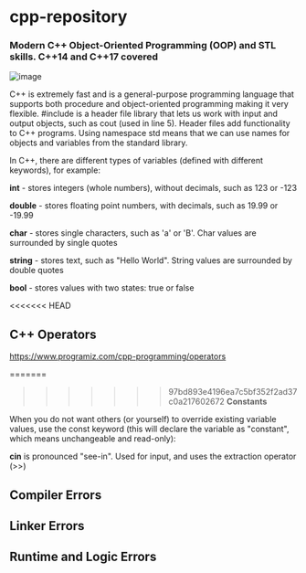 # cpp-repository
 ### Modern C++ Object-Oriented Programming (OOP) and STL skills. C++14 and C++17 covered
![image](https://user-images.githubusercontent.com/43001724/183374094-dbfd42a1-a740-4b0b-9064-0c0d67c8723d.png)



C++ is extremely fast and is a general-purpose programming language that supports both procedure and object-oriented programming making it very flexible.
#include <iostream> is a header file library that lets us work with input and output objects, such as cout (used in line 5). 
Header files add functionality to C++ programs. Using namespace std means that we can use names for objects and variables from the standard library.

In C++, there are different types of variables (defined with different keywords), for example:

**int** - stores integers (whole numbers), without decimals, such as 123 or -123

**double** - stores floating point numbers, with decimals, such as 19.99 or -19.99

**char** - stores single characters, such as 'a' or 'B'. Char values are surrounded by single quotes

**string** - stores text, such as "Hello World". String values are surrounded by double quotes

**bool** - stores values with two states: true or false

<<<<<<< HEAD

## C++ Operators
https://www.programiz.com/cpp-programming/operators

=======
>>>>>>> 97bd893e4196ea7c5bf352f2ad37c0a217602672
**Constants**

When you do not want others (or yourself) to override existing variable values, use the const keyword (this will declare the variable as "constant", which means unchangeable and read-only):


**cin** is pronounced "see-in". Used for input, and uses the extraction operator (>>)

## Compiler Errors

## Linker Errors

## Runtime and Logic Errors
